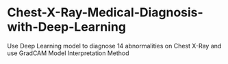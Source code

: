 # Chest-X-Ray-Medical-Diagnosis-with-Deep-Learning
Use Deep Learning model to diagnose 14 abnormalities on Chest X-Ray and use GradCAM Model Interpretation Method

